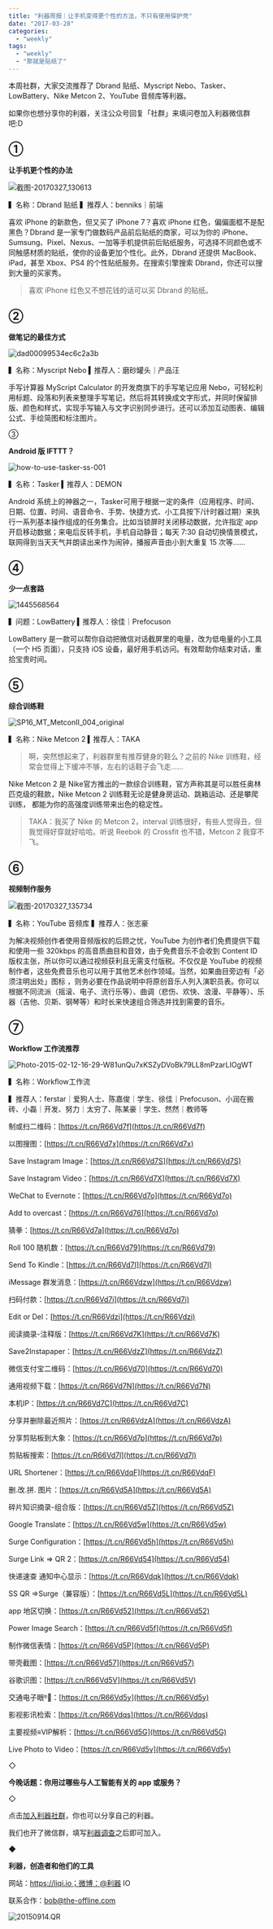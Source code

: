 ```yaml
---
title: "利器周报｜让手机变得更个性的方法，不只有使用保护壳"
date: "2017-03-28"
categories: 
  - "weekly"
tags: 
  - "weekly"
  - "那就是贴纸了"
---
```


本周社群，大家交流推荐了 Dbrand 贴纸、Myscript Nebo、Tasker、LowBattery、Nike Metcon 2、YouTube 音频库等利器。

如果你也想分享你的利器，关注公众号回复「社群」来填问卷加入利器微信群吧:D

## ①

**让手机更个性的办法**

![截图-20170327_130613](/images/67918.png)

▍名称：Dbrand 贴纸 ▍推荐人：benniks｜前端

喜欢 iPhone 的新款色，但又买了 iPhone 7？喜欢 iPhone 红色，偏偏面框不是配黑色？Dbrand 是一家专门做数码产品前后贴纸的商家，可以为你的 iPhone、Sumsung、Pixel、Nexus、一加等手机提供前后贴纸服务，可选择不同颜色或不同触感材质的贴纸，使你的设备更加个性化。此外，Dbrand 还提供 MacBook、iPad，甚至 Xbox、PS4 的个性贴纸服务。在搜索引擎搜索 Dbrand，你还可以搜到大量的买家秀。

> 喜欢 iPhone 红色又不想花钱的话可以买 Dbrand 的贴纸。

## ②

**做笔记的最佳方式**

![dad00099534ec6c2a3b](/images/58385.gif)

▍名称：Myscript Nebo ▍推荐人：磨砂罐头｜产品汪

手写计算器 MyScript Calculator 的开发商旗下的手写笔记应用 Nebo，可轻松利用标题、段落和列表来整理手写笔记，然后将其转换成文字形式，并同时保留排版、颜色和样式，实现手写输入与文字识别同步进行。还可以添加互动图表、编辑公式、手绘简图和标注图片。

③

**Android 版 IFTTT？**

![how-to-use-tasker-ss-001](/images/07459.jpg)

▍名称：Tasker ▍推荐人：DEMON

Android 系统上的神器之一，Tasker可用于根据一定的条件（应用程序、时间、日期、位置、时间、语音命令、手势、快捷方式、小工具按下/计时器过期）来执行一系列基本操作组成的任务集合。比如当锁屏时关闭移动数据，允许指定 app 开启移动数据；来电后反转手机，手机自动静音；每天 7:30 自动切换情景模式，联网得到当天天气并朗读出来作为闹钟，播报声音由小到大重复 15 次等......

## ④

**少一点套路**

![1445568564](/images/32958-577x1024.png)

▍问题：LowBattery ▍推荐人：徐佳｜Prefocuson

LowBattery 是一款可以帮你自动把微信对话截屏里的电量，改为低电量的小工具（一个 H5 页面），只支持 iOS 设备，最好用手机访问。有效帮助你结束对话，重拾宝贵时间。

## ⑤

**综合训练鞋**

![SP16_MT_MetconII_004_original](/images/93736-1536x1024.jpg)

▍名称：Nike Metcon 2 ▍推荐人：TAKA

> 啊，突然想起来了，利器群里有推荐健身的鞋么？之前的 Nike 训练鞋，经常会觉得上下缓冲不够，左右的话鞋子会飞走......

Nike Metcon 2 是 Nike官方推出的一款综合训练鞋，官方声称其是可以胜任奥林匹克级的鞋款，Nike Metcon 2 训练鞋无论是健身房运动、跳箱运动、还是攀爬训练， 都能为你的高强度训练带来出色的稳定性。

> TAKA：我买了 Nike 的 Metcon 2，interval 训练很好，有些人觉得丑，但我觉得好穿就好哈哈。听说 Reebok 的 Crossfit 也不错，Metcon 2 我穿不飞。

## ⑥

**视频制作服务**

![截图-20170327_135734](/images/25097.png)

▍名称：YouTube 音频库 ▍推荐人：张志豪

为解决视频创作者使用音频版权的后顾之忧，YouTube 为创作者们免费提供下载和使用一些 320kbps 的高音质曲目和音效，由于免费音乐不会收到 Content ID 版权主张，所以你可以通过视频获利且无需支付版税。不仅仅是 YouTube 的视频制作者，这些免费音乐也可以用于其他艺术创作领域。当然，如果曲目旁边有「必须注明出处」图标 ，则务必要在作品说明中将原创音乐人列入演职员表。你可以根据不同流派（摇滚、电子、流行乐等）、曲调（悲伤、欢快、浪漫、平静等）、乐器（吉他、贝斯、钢琴等）和时长来快速组合筛选并找到需要的音乐。

## ⑦

**Workflow 工作流推荐**

![Photo-2015-02-12-16-29-W81unQu7xKSZyDVoBk79LL8mPzarLIOgWT](/images/69233-1402x1024.jpg)

▍名称：Workflow工作流

▍推荐人：ferstar｜爱狗人士、陈嘉俊｜学生、徐佳｜Prefocuson、小润在搬砖、小磊｜开发、努力｜太穷了、陈某豪｜学生、然然｜教师等

制或扫二维码：[https://t.cn/R66Vd7f](https://t.cn/R66Vd7f)

以图搜图：[https://t.cn/R66Vd7x](https://t.cn/R66Vd7x)

Save Instagram Image：[https://t.cn/R66Vd7S](https://t.cn/R66Vd7S)

Save Instagram Video：[https://t.cn/R66Vd7X](https://t.cn/R66Vd7X)

WeChat to Evernote：[https://t.cn/R66Vd7o](https://t.cn/R66Vd7o)

Add to overcast：[https://t.cn/R66Vd76](https://t.cn/R66Vd7o)

猜拳：[https://t.cn/R66Vd7a](https://t.cn/R66Vd7o)

Roll 100 随机数：[https://t.cn/R66Vd79](https://t.cn/R66Vd79)

Send To Kindle：[https://t.cn/R66Vd7I](https://t.cn/R66Vd7I)

iMessage 群发消息：[https://t.cn/R66Vdzw](https://t.cn/R66Vdzw)

扫码付款：[https://t.cn/R66Vd7i](https://t.cn/R66Vd7i)

Edit or Del：[https://t.cn/R66Vdzi](https://t.cn/R66Vdzi)

阅读摘录-注释版：[https://t.cn/R66Vd7K](https://t.cn/R66Vd7K)

Save2Instapaper：[https://t.cn/R66VdzZ](https://t.cn/R66VdzZ)

微信支付宝二维码：[https://t.cn/R66Vd70](https://t.cn/R66Vd70)

通用视频下载：[https://t.cn/R66Vd7N](https://t.cn/R66Vd7N)

本机IP：[https://t.cn/R66Vd7C](https://t.cn/R66Vd7C)

分享并删除最近照片：[https://t.cn/R66VdzA](https://t.cn/R66VdzA)

分享剪贴板到大象：[https://t.cn/R66Vd7p](https://t.cn/R66Vd7p)

剪贴板搜索：[https://t.cn/R66Vd7l](https://t.cn/R66Vd7l)

URL Shortener：[https://t.cn/R66VdqF](https://t.cn/R66VdqF)

删.改.拼. 图片：[https://t.cn/R66Vd5A](https://t.cn/R66Vd5A)

碎片知识摘录-组合版：[https://t.cn/R66Vd5Z](https://t.cn/R66Vd5Z)

Google Translate：[https://t.cn/R66Vd5w](https://t.cn/R66Vd5w)

Surge Configuration：[https://t.cn/R66Vd5h](https://t.cn/R66Vd5h)

Surge Link => QR 2：[https://t.cn/R66Vd54](https://t.cn/R66Vd54)

快递速查 通知中心显示：[https://t.cn/R66Vdqk](https://t.cn/R66Vdqk)

SS QR =>Surge（兼容版）：[https://t.cn/R66Vd5L](https://t.cn/R66Vd5L)

app 地区切换：[https://t.cn/R66Vd52](https://t.cn/R66Vd52)

Power Image Search：[https://t.cn/R66Vd5f](https://t.cn/R66Vd5f)

制作微信表情：[https://t.cn/R66Vd5P](https://t.cn/R66Vd5P)

带壳截图：[https://t.cn/R66Vd57](https://t.cn/R66Vd57)

谷歌识图：[https://t.cn/R66Vd5V](https://t.cn/R66Vd5V)

交通电子眼ᴮ🚦：[https://t.cn/R66Vd5y](https://t.cn/R66Vd5y)

影视影讯检索：[https://t.cn/R66Vdqs](https://t.cn/R66Vdqs)

主要视频≡VIP解析：[https://t.cn/R66Vd5G](https://t.cn/R66Vd5G)

Live Photo to Video：[https://t.cn/R66Vd5v](https://t.cn/R66Vd5v)

◇

**今晚话题：你用过哪些与人工智能有关的 app 或服务？**

◇

点击[加入利器社群](https://mp.weixin.qq.com/s?__biz=MzA3NTgzNzU2NQ==&mid=400594784&idx=1&sn=a88b34faa7522206957d448d40ea0b31&scene=21#wechat_redirect)，你也可以分享自己的利器。

我们也开了微信群，填写[利器调查](https://mp.weixin.qq.com/s?__biz=MzA3NTgzNzU2NQ==&mid=401391156&idx=1&sn=5acb57ea282a9b0d5723b103d60eb230&scene=21#wechat_redirect)之后即可加入。

◆

**利器，创造者和他们的工具**

网站：https://liqi.io；微博：@利器 IO

联系合作：bob@the-offline.com

![20150914.QR](/images/15623.jpg)
